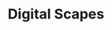---
description: Solidor's gallery of digital adventures.
#lastmod: 2023-07-05
title: Digital Scapes
featured_image:  # default: first image in this directory
# featured_image on the home page is used for OpenGraph cards, etc.
menus:
  main:
    name: Home
    weight: -1
# sub-galleries on list pages are sorted by date and weight (descending)
---